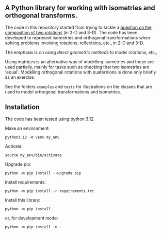 ## A Python library for working with isometries and orthogonal transforms.

The code in this repository started from trying to tackle 
a  [question on the composition of two rotations](https://math.stackexchange.com/q/4999941/435819) 
(in 2-D and 3-D).
The code has been developed to represent isometries and orthogonal transformations
when solving problems involving rotations, reflections, etc., in 2-D and 3-D.

The emphasis is on using _direct geometric methods_
to model rotations, etc., 

Using matrices is an alternative way of modelling isometries
and these are used partially, mainly for tasks such as checking
that two isometries are 'equal'. Modelling orthogonal
rotations with quaternions is done only briefly as an exercise.

See the folders `examples` and `tests` for illustrations on 
the classes that are used to model orthogonal transformations
and isometries.


## Installation

The code has been tested using python 3.12.

Make an environment:

    python3.12 -m venv my_env

Activate:

    source my_env/bin/activate

Upgrade pip:

    python -m pip install --upgrade pip

Install requirements:

    python -m pip install -r requirements.txt

Install this library:

    python -m pip install .

or, for development mode:

    python -m pip install -e .

